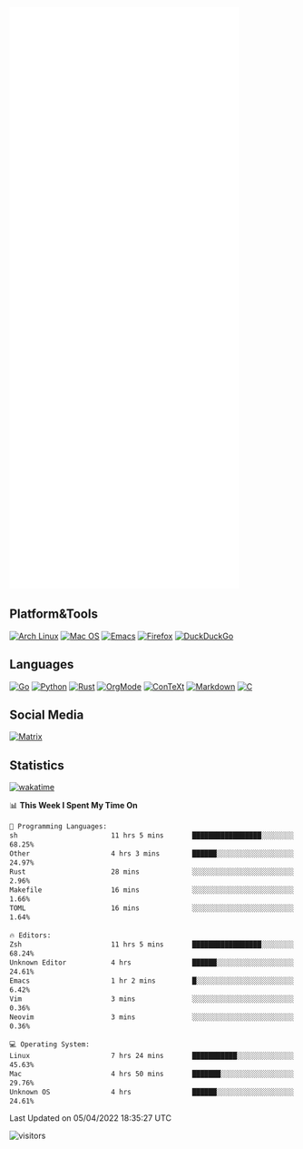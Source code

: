 ![Metrics](https://github.com/SteamedFish/SteamedFish/blob/master/github-metrics.svg)

## Platform&Tools

[![Arch Linux](https://img.shields.io/badge/ArchLinux-1793D1?logo=arch-linux&logoColor=fff&style=flat-square)](https://archlinux.org/)
[![Mac OS](https://img.shields.io/badge/MacOS-000000?style=flat-square&logo=macos&logoColor=F0F0F0)](https://www.apple.com/macos/)
[![Emacs](https://img.shields.io/badge/Emacs-%237F5AB6.svg?&style=flat-square&logo=gnu-emacs&logoColor=white)](https://www.gnu.org/software/emacs/)
[![Firefox](https://img.shields.io/badge/Firefox-FF7139?style=flat-square&logo=Firefox-Browser&logoColor=white)](https://firefox.com/)
[![DuckDuckGo](https://img.shields.io/badge/DuckDuckGo-DE5833?style=flat-square&logo=DuckDuckGo&logoColor=white)](https://duckduckgo.com/)

## Languages

[![Go](https://img.shields.io/badge/Golang-%2300ADD8.svg?style=flat-square&logo=go&logoColor=white)](https://golang.org/)
[![Python](https://img.shields.io/badge/Python-3670A0?style=flat-square&logo=python&logoColor=ffdd54)](https://www.python.org/)
[![Rust](https://img.shields.io/badge/Rust-%23000000.svg?style=flat-square&logo=rust&logoColor=white)](https://www.rust-lang.org/)
[![OrgMode](https://img.shields.io/badge/OrgMode-%23000000.svg?style=flat-square&logo=org&logoColor=white)](https://orgmode.org/)
[![ConTeXt](https://img.shields.io/badge/ConTeXt-%23008080.svg?style=flat-square&logo=latex&logoColor=white)](https://contextgarden.net/)
[![Markdown](https://img.shields.io/badge/MarkDown-%23000000.svg?style=flat-square&logo=markdown&logoColor=white)](https://daringfireball.net/projects/markdown/)
[![C](https://img.shields.io/badge/C-%2300599C.svg?style=flat-square&logo=c&logoColor=white)](https://www.iso.org/standard/74528.html)

## Social Media

[![Matrix](https://img.shields.io/badge/SteamedFish-2CA5E0?style=social&logo=matrix&logoColor=black)](https://matrix.to/#/@i:steamedfish.org)

## Statistics
[![wakatime](https://wakatime.com/badge/user/168280d6-fcf2-4b4f-ad3a-dc4612f35b38.svg)](https://wakatime.com/@168280d6-fcf2-4b4f-ad3a-dc4612f35b38)

<!--START_SECTION:waka-->
📊 **This Week I Spent My Time On** 

```text
💬 Programming Languages: 
sh                       11 hrs 5 mins       █████████████████░░░░░░░░   68.25% 
Other                    4 hrs 3 mins        ██████░░░░░░░░░░░░░░░░░░░   24.97% 
Rust                     28 mins             ░░░░░░░░░░░░░░░░░░░░░░░░░   2.96% 
Makefile                 16 mins             ░░░░░░░░░░░░░░░░░░░░░░░░░   1.66% 
TOML                     16 mins             ░░░░░░░░░░░░░░░░░░░░░░░░░   1.64%

🔥 Editors: 
Zsh                      11 hrs 5 mins       █████████████████░░░░░░░░   68.24% 
Unknown Editor           4 hrs               ██████░░░░░░░░░░░░░░░░░░░   24.61% 
Emacs                    1 hr 2 mins         █░░░░░░░░░░░░░░░░░░░░░░░░   6.42% 
Vim                      3 mins              ░░░░░░░░░░░░░░░░░░░░░░░░░   0.36% 
Neovim                   3 mins              ░░░░░░░░░░░░░░░░░░░░░░░░░   0.36%

💻 Operating System: 
Linux                    7 hrs 24 mins       ███████████░░░░░░░░░░░░░░   45.63% 
Mac                      4 hrs 50 mins       ███████░░░░░░░░░░░░░░░░░░   29.76% 
Unknown OS               4 hrs               ██████░░░░░░░░░░░░░░░░░░░   24.61%

```


 Last Updated on 05/04/2022 18:35:27 UTC
<!--END_SECTION:waka-->

![visitors](https://visitor-badge.laobi.icu/badge?page_id=SteamedFish.SteamedFish)
